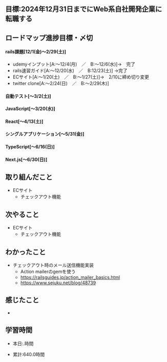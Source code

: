 
## 目標:2024年12月31日までにWeb系自社開発企業に転職する

## ロードマップ進捗目標・〆切
#### rails課題[12/1(金)～2/29(土)]
* udemyインプット[A:～12/4(月)　／　B:～12/6(水)]→　完了
* rails速習ガイド[A:～12/20(水)　／　B:12/23(土)]
→完了
* ECサイト[A:～1/20(土)　／　B:～1/27(土)]→　2/10に締め切り変更
* twitter clone[A:～2/24(日)　／　B:～2/29(木)]

#### 自動テスト[～3/2(土)]
#### JavaScript[～3/20(水)]
#### React[～4/13(土)]
#### シングルアプリケーション[～5/31(金)]
#### TypeScript[～6/16(日)]
#### Next.js[～6/30(日)]


## 取り組んだこと
- ECサイト
  - チェックアウト機能


## 次やること
- ECサイト
  - チェックアウト機能
  
## わかったこと
* チェックアウト時のメール送信機能実装
  * Action mailerのgemを使う
  * https://railsguides.jp/action_mailer_basics.html
  * https://www.sejuku.net/blog/48739
 
## 感じたこと
* 
  
## 学習時間
- 本日:.時間

- 累計:640.0時間
  
